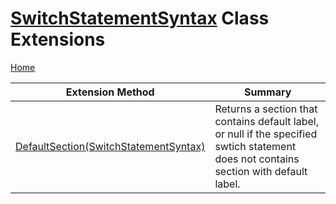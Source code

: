 # [SwitchStatementSyntax](https://docs.microsoft.com/en-us/dotnet/api/microsoft.codeanalysis.csharp.syntax.switchstatementsyntax) Class Extensions <a name="_Top"></a>

[Home](../../../../../README.md)

| Extension Method | Summary |
| ---------------- | ------- |
| [DefaultSection(SwitchStatementSyntax)](../../../../../Roslynator/CSharp/SyntaxExtensions/DefaultSection/README.md#_Top) | Returns a section that contains default label, or null if the specified swtich statement does not contains section with default label\. |

